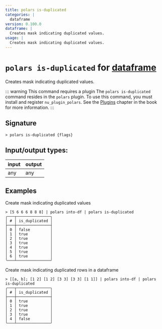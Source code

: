 ```yaml
---
title: polars is-duplicated
categories: |
  dataframe
version: 0.100.0
dataframe: |
  Creates mask indicating duplicated values.
usage: |
  Creates mask indicating duplicated values.
---
```

<!-- This file is automatically generated. Please edit the command in https://github.com/nushell/nushell instead. -->

# `polars is-duplicated` for [dataframe](/commands/categories/dataframe.md)

<div class='command-title'>Creates mask indicating duplicated values.</div>

::: warning This command requires a plugin
The `polars is-duplicated` command resides in the `polars` plugin.
To use this command, you must install and register `nu_plugin_polars`.
See the [Plugins](/book/plugins.html) chapter in the book for more information.
:::


## Signature

```> polars is-duplicated {flags} ```


## Input/output types:

| input | output |
| ----- | ------ |
| any   | any    |

## Examples

Create mask indicating duplicated values
```nu
> [5 6 6 6 8 8 8] | polars into-df | polars is-duplicated
╭───┬───────────────╮
│ # │ is_duplicated │
├───┼───────────────┤
│ 0 │ false         │
│ 1 │ true          │
│ 2 │ true          │
│ 3 │ true          │
│ 4 │ true          │
│ 5 │ true          │
│ 6 │ true          │
╰───┴───────────────╯

```

Create mask indicating duplicated rows in a dataframe
```nu
> [[a, b]; [1 2] [1 2] [3 3] [3 3] [1 1]] | polars into-df | polars is-duplicated
╭───┬───────────────╮
│ # │ is_duplicated │
├───┼───────────────┤
│ 0 │ true          │
│ 1 │ true          │
│ 2 │ true          │
│ 3 │ true          │
│ 4 │ false         │
╰───┴───────────────╯

```
